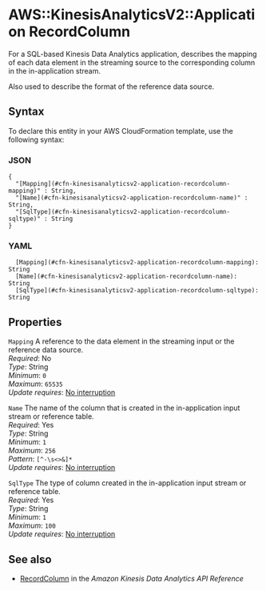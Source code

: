 # AWS::KinesisAnalyticsV2::Application RecordColumn<a name="aws-properties-kinesisanalyticsv2-application-recordcolumn"></a>

For a SQL\-based Kinesis Data Analytics application, describes the mapping of each data element in the streaming source to the corresponding column in the in\-application stream\.

Also used to describe the format of the reference data source\.

## Syntax<a name="aws-properties-kinesisanalyticsv2-application-recordcolumn-syntax"></a>

To declare this entity in your AWS CloudFormation template, use the following syntax:

### JSON<a name="aws-properties-kinesisanalyticsv2-application-recordcolumn-syntax.json"></a>

```
{
  "[Mapping](#cfn-kinesisanalyticsv2-application-recordcolumn-mapping)" : String,
  "[Name](#cfn-kinesisanalyticsv2-application-recordcolumn-name)" : String,
  "[SqlType](#cfn-kinesisanalyticsv2-application-recordcolumn-sqltype)" : String
}
```

### YAML<a name="aws-properties-kinesisanalyticsv2-application-recordcolumn-syntax.yaml"></a>

```
  [Mapping](#cfn-kinesisanalyticsv2-application-recordcolumn-mapping): String
  [Name](#cfn-kinesisanalyticsv2-application-recordcolumn-name): String
  [SqlType](#cfn-kinesisanalyticsv2-application-recordcolumn-sqltype): String
```

## Properties<a name="aws-properties-kinesisanalyticsv2-application-recordcolumn-properties"></a>

`Mapping` <a name="cfn-kinesisanalyticsv2-application-recordcolumn-mapping"></a>
A reference to the data element in the streaming input or the reference data source\.  
_Required_: No  
_Type_: String  
_Minimum_: `0`  
_Maximum_: `65535`  
_Update requires_: [No interruption](https://docs.aws.amazon.com/AWSCloudFormation/latest/UserGuide/using-cfn-updating-stacks-update-behaviors.html#update-no-interrupt)

`Name` <a name="cfn-kinesisanalyticsv2-application-recordcolumn-name"></a>
The name of the column that is created in the in\-application input stream or reference table\.  
_Required_: Yes  
_Type_: String  
_Minimum_: `1`  
_Maximum_: `256`  
_Pattern_: `[^-\s<>&]*`  
_Update requires_: [No interruption](https://docs.aws.amazon.com/AWSCloudFormation/latest/UserGuide/using-cfn-updating-stacks-update-behaviors.html#update-no-interrupt)

`SqlType` <a name="cfn-kinesisanalyticsv2-application-recordcolumn-sqltype"></a>
The type of column created in the in\-application input stream or reference table\.  
_Required_: Yes  
_Type_: String  
_Minimum_: `1`  
_Maximum_: `100`  
_Update requires_: [No interruption](https://docs.aws.amazon.com/AWSCloudFormation/latest/UserGuide/using-cfn-updating-stacks-update-behaviors.html#update-no-interrupt)

## See also<a name="aws-properties-kinesisanalyticsv2-application-recordcolumn--seealso"></a>

- [RecordColumn](https://docs.aws.amazon.com/kinesisanalytics/latest/apiv2/API_RecordColumn.html) in the _Amazon Kinesis Data Analytics API Reference_
